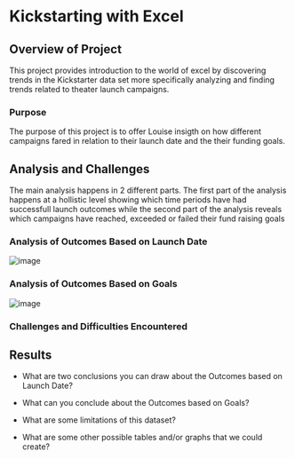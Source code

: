 # Kickstarting with Excel

## Overview of Project

This project provides introduction to the world of excel by discovering trends in the Kickstarter data set more specifically analyzing and finding trends related to theater launch campaigns.

### Purpose

The purpose of this project is to offer Louise insigth on how different campaigns fared in relation to their launch date and the their funding goals.

## Analysis and Challenges

The main analysis happens in 2 different parts. The first part of the analysis happens at a hollistic level showing which time periods have had successfull launch outcomes while the second part of the analysis reveals which campaigns have reached, exceeded or failed their fund raising goals 

### Analysis of Outcomes Based on Launch Date

![image](https://user-images.githubusercontent.com/57723459/109576978-ce667f80-7ac2-11eb-9436-bf64804445b6.png)


### Analysis of Outcomes Based on Goals

![image](https://user-images.githubusercontent.com/57723459/109577052-f1912f00-7ac2-11eb-831d-4924cf465005.png)



### Challenges and Difficulties Encountered

## Results

- What are two conclusions you can draw about the Outcomes based on Launch Date?

- What can you conclude about the Outcomes based on Goals?

- What are some limitations of this dataset?

- What are some other possible tables and/or graphs that we could create?
